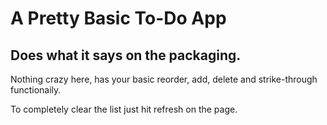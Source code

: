 # A Pretty Basic To-Do App

## Does what it says on the packaging.

Nothing crazy here, has your basic reorder, add, delete and strike-through functionaily. 

To completely clear the list just hit refresh on the page. 
